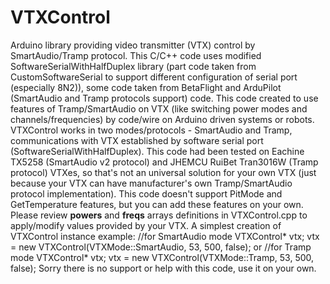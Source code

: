 # VTXControl
Arduino library providing video transmitter (VTX) control by SmartAudio/Tramp protocol.
This C/C++ code uses modified SoftwareSerialWithHalfDuplex library (part code taken from CustomSoftwareSerial to support different configuration of serial port (especially 8N2)), some code taken from BetaFlight and ArduPilot (SmartAudio and Tramp protocols support) code.
This code created to use features of Tramp/SmartAudio on VTX (like switching power modes and channels/frequencies) by code/wire on Arduino driven systems or robots.
VTXControl works in two modes/protocols - SmartAudio and Tramp, communications with VTX established by software serial port (SoftwareSerialWithHalfDuplex).
This code had been tested on Eachine TX5258 (SmartAudio v2 protocol) and JHEMCU RuiBet Tran3016W (Tramp protocol) VTXes, so that's not an universal solution for your own VTX (just because your VTX can have manufacturer's own Tramp/SmartAudio protocol implementation).
This code doesn't support PitMode and GetTemperature features, but you can add these features on your own.
Please review **powers** and **freqs** arrays definitions in VTXControl.cpp to apply/modify values provided by your VTX.
A simplest creation of VTXControl instance example:
//for SmartAudio mode
VTXControl* vtx;
vtx = new VTXControl(VTXMode::SmartAudio, 53, 500, false);
or
//for Tramp mode
VTXControl* vtx;
vtx = new VTXControl(VTXMode::Tramp, 53, 500, false);
Sorry there is no support or help with this code, use it on your own.
